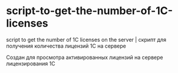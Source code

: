 # script-to-get-the-number-of-1C-licenses
script to get the number of 1C licenses on the server | скрипт для получения количества лицензий 1С на сервере

Создан для просмотра активированных лицензий на сервере лицензирования 1С
